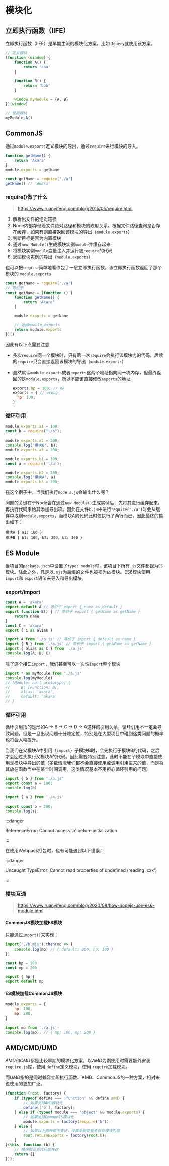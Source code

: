 # 模块化
## 立即执行函数（IIFE）

立即执行函数（IIFE）是早期主流的模块化方案，比如 `Jquery`就使用该方案。

```javascript
// 定义模块
(function (window) {
    function A() {
        return 'aaa'
    }

    function B() {
        return 'bbb'
    }

    window.myModule = {A, B}
})(window)

// 使用模块
myModule.A()
```



## CommonJS

通过`module.exports`定义模块的导出，通过`require`进行模块的导入。

``` js title="a.js"
function getName() {
    return 'Akara'
}
module.exports = getName
```

```js title="b.js"
const getName = require('./a')
getName() // 'Akara'
```



### require()做了什么

> https://www.ruanyifeng.com/blog/2015/05/require.html

1. 解析出文件的绝对路径
2. Node内部存储着文件绝对路径和模块的映射关系。根据文件路径查询是否存在缓存，如果有则直接返回该模块的导出（`module.exports`）
3. 判断目标是否为内置模块
4. 通过`new Module()`生成模块实例`module`并缓存起来
5. 将模块实例`module`变量注入并运行被`require`的代码
6. 返回模块实例的导出（`module.exports`）

也可以把`require`简单地看作包了一层立即执行函数，该立即执行函数返回了那个模块的 `module.exports`

```javascript
const getName = require('./a')
// 等价于
const getName = (function () {
    function getName() {
        return 'Akara'
    }

    module.exports = getName

    // 返回module.exports
    return module.exports
})()
```

因此有以下点需要注意

- 多次`require`同一个模块时，只有第一次`require`会执行该模块内的代码，后续的`require`只会直接返回该模块的导出（`module.exports`）

- 虽然默认`module.exports`或者`exports`这两个地址指向同一块内存，但最终返回的是`module.exports`，所以不应该直接修改`exports`的地址

  ``` js
  exports.hp = 100; // ok
  exports = { // wrong
    hp: 100;
  }
  ```




### 循环引用

```js title="a.js"
module.exports.a1 = 100;
const b = require("./b");

module.exports.a2 = 200;
console.log('模块B', b);
module.exports.a3 = 300;
```

``` js title="b.js"
module.exports.b1 = 100;
const a = require('./a');

module.exports.b2 = 200;
console.log('模块A', a)
module.exports.b3 = 300;
```

在这个例子中，当我们执行`node a.js`会输出什么呢？

问题的关键在于Node会在通过`new Module()`生成实例后，先将其进行缓存起来，再执行代码来给其添加导出项。因此在文件`b.js`中进行`require('./a')`时会从缓存中取到`module.exports`，而模块A的代码此时仅执行了两行而已，因此最终的输出如下：

```
模块A { a1: 100 }
模块B { b1: 100, b2: 200, b3: 300 }
```









## ES Module

当项目的`package.json`中设置了`type: module`时，该项目下所有`.js`文件都视为`ES`模块。除此之外，凡是以`.mjs`为后缀的文件也被视为`ES`模块。ES6模块使用 `import`和 `export`语法来导入和导出模块。



### export/import 

``` js title="a.ja"
const A = 'akara'
export default A // 等价于 export { name as default }
export function B() { // 等价于 export { getName as getName }
    return name
}
const C = 'akara'
export { C as alias }
```

``` js title="b.js"
import A from './a.js' // 等价于 import { default as name }
import { B } from './a.js' // 等价于 import { getName as getName }
import { alias as C } from './a.js'
console.log(A, B, C)
```

除了逐个接口`import`，我们甚至可以一次性`import`整个模块

``` js title="b.js"
import * as myModule from './a.js' 
console.log(myModule)
// [Module: null prototype] {
//     B: [Function: B],
//     alias: 'akara',
//     default: 'akara'
// }
```





### 循环引用

循环引用指的是形如A -> B -> C -> D -> A这样的引用关系，循环引用不一定会导致问题，但是一旦出现问题十分难定位，特别是在大型项目中碰到这类问题的概率也将会大幅提升。

当我们在父模块A中引用（`import`）子模块B时，会先执行子模块B的代码，之后才会回过头执行父模块A的代码。因此需要特别注意，此时不能在子模块中直接使用父模块中导出的值（多数情况我们都不会直接使用或调用引用进来的值，而是将其放在函数当中在某个时间调用，这类情况基本不用担心循环引用的问题）

``` js title="a.js"
import { b } from './b.js'
export const a = 100;
console.log(b)
```

``` js title="b.js"
import { a } from './a.js'

export const b = 200;
console.log(a);
```

:::danger

ReferenceError: Cannot access 'a' before initialization

:::

在使用Webpack打包时，也有可能遇到以下错误：

:::danger

Uncaught TypeError: Cannot read properties of undefined (reading 'xxx')

:::



### 模块互通

> https://www.ruanyifeng.com/blog/2020/08/how-nodejs-use-es6-module.html



#### CommonJS模块加载ES模块

只能通过`import()`来实现：

``` js title="a.js"
import('./b.mjs').then(mo => {
    console.log(mo) // { default: 200, hp: 100 }
})
```

``` js title="b.js"
const hp = 100
const mp = 200

export { hp }
export default mp
```







#### ES模块加载CommonJS模块

``` js title="a.js"
module.exports = {
    hp: 100,
    mp: 200,
}
```

``` js title="b.mjs"
import mo from './a.js';
console.log(mo); // { hp: 100, mp: 200 }
```







## AMD/CMD/UMD

*AMD*和*CMD*都是比较早期的模块化方案，以*AMD*为例使用时需要额外安装 `require.js`库，使用 `define`定义模块，使用 `require`加载模块。

而*UMD*指的是同时兼容立即执行函数、AMD、CommonJS的一种方案，相对来说使用的更加广泛。

``` js
(function (root, factory) {
    if (typeof define === 'function' && define.amd) {
        // 如果支持AMD模块化
        define(['b'], factory);
    } else if (typeof module === 'object' && module.exports) {
        // 如果支持CommonJS模块化
        module.exports = factory(require('b'));
    } else {
        // 如果以上两种都不支持，设置全局变量来保存模块内容
        root.returnExports = factory(root.b);
    }
}(this, function (b) {
    // 模块的业务代码放在这
    return {}
}));
```


